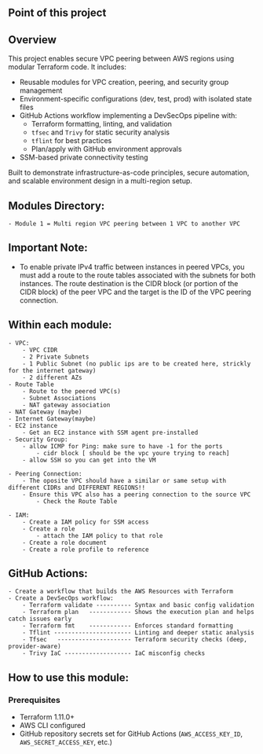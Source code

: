 ## Point of this project 
##  Overview

This project enables secure VPC peering between AWS regions using modular Terraform code. It includes:

- Reusable modules for VPC creation, peering, and security group management
- Environment-specific configurations (dev, test, prod) with isolated state files
- GitHub Actions workflow implementing a DevSecOps pipeline with:
  - Terraform formatting, linting, and validation
  - `tfsec` and `Trivy` for static security analysis
  - `tflint` for best practices
  - Plan/apply with GitHub environment approvals
- SSM-based private connectivity testing

Built to demonstrate infrastructure-as-code principles, secure automation, and scalable environment design in a multi-region setup.


## Modules Directory:
    - Module 1 = Multi region VPC peering between 1 VPC to another VPC


## Important Note:
- To enable private IPv4 traffic between instances in peered VPCs, you must add a route to the route tables associated with the subnets for both instances. The route destination is the CIDR block (or portion of the CIDR block) of the peer VPC and the target is the ID of the VPC peering connection. 

##  Within each module:
    - VPC:
        - VPC CIDR
        - 2 Private Subnets
        - 1 Public Subnet (no public ips are to be created here, strickly for the internet gateway)
        - 2 different AZs
    - Route Table
        - Route to the peered VPC(s)
        - Subnet Associations
        - NAT gateway association
    - NAT Gateway (maybe)
    - Internet Gateway(maybe)
    - EC2 instance
        - Get an EC2 instance with SSM agent pre-installed
    - Security Group:
        - allow ICMP for Ping: make sure to have -1 for the ports
            - cidr block [ should be the vpc youre trying to reach]
        - allow SSH so you can get into the VM

    - Peering Connection:
        - The oposite VPC should have a similar or same setup with different CIDRs and DIFFERENT REGIONS!!
        - Ensure this VPC also has a peering connection to the source VPC
            - Check the Route Table
    
    - IAM:
        - Create a IAM policy for SSM access
        - Create a role
            - attach the IAM policy to that role
        - Create a role document
        - Create a role profile to reference


##  GitHub Actions:
    - Create a workflow that builds the AWS Resources with Terraform
    - Create a DevSecOps workflow:
        - Terraform validate ---------- Syntax and basic config validation
        - Terraform plan   ------------ Shows the execution plan and helps catch issues early
        - Terraform fmt    ------------ Enforces standard formatting
        - Tflint ---------------------- Linting and deeper static analysis
        - Tfsec   --------------------- Terraform security checks (deep, provider-aware)
        - Trivy IaC ------------------- IaC misconfig checks


## How to use this module:

### Prerequisites
- Terraform 1.11.0+
- AWS CLI configured
- GitHub repository secrets set for GitHub Actions (`AWS_ACCESS_KEY_ID`, `AWS_SECRET_ACCESS_KEY`, etc.)

